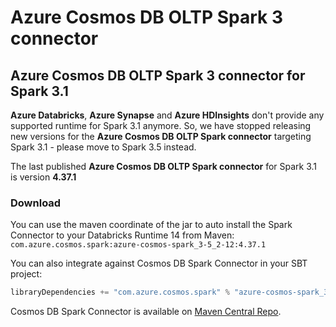 # Azure Cosmos DB OLTP Spark 3 connector

## Azure Cosmos DB OLTP Spark 3 connector for Spark 3.1
**Azure Databricks**, **Azure Synapse** and **Azure HDInsights** don't provide any supported runtime for Spark 3.1 anymore. So, we have stopped releasing new versions for the **Azure Cosmos DB OLTP Spark connector** targeting Spark 3.1 - please move to Spark 3.5 instead.

The last published **Azure Cosmos DB OLTP Spark connector** for Spark 3.1 is version **4.37.1**

### Download

You can use the maven coordinate of the jar to auto install the Spark Connector to your Databricks Runtime 14 from Maven:
`com.azure.cosmos.spark:azure-cosmos-spark_3-5_2-12:4.37.1`

You can also integrate against Cosmos DB Spark Connector in your SBT project:
```scala
libraryDependencies += "com.azure.cosmos.spark" % "azure-cosmos-spark_3-5_2-12" % "4.37.1"
```

Cosmos DB Spark Connector is available on [Maven Central Repo](https://central.sonatype.com/search?namespace=com.azure.cosmos.spark).
